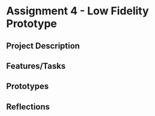 # Assignment 4 - Low Fidelity Prototype

## Project Description

## Features/Tasks

## Prototypes

## Reflections
